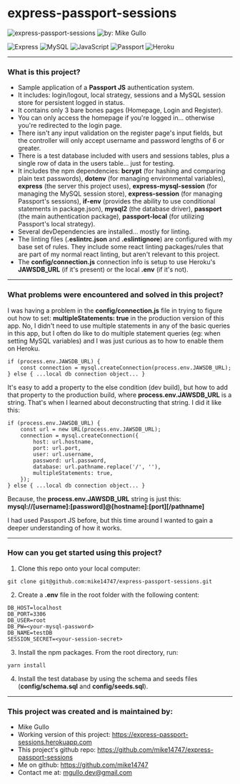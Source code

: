 # express-passport-sessions

![express-passport-sessions](https://img.shields.io/badge/express--passport--sessions-228b22.svg?style=flat-square 'express-passport-sessions')
![by: Mike Gullo](https://img.shields.io/badge/by:-Mike%20Gullo-232323.svg?style=flat-square&labelColor=dc143c 'by: Mike Gullo')

![Express](https://img.shields.io/badge/Express-000000?style=flat-square&logo=express&logoColor=61DAFB 'Express')
![MySQL](https://img.shields.io/badge/MySQL-4479A1?style=flat-square&logo=mysql&logoColor=ffffff 'MySQL')
![JavaScript](https://img.shields.io/badge/JavaScript-F7DF1E?style=flat-square&logo=javascript&logoColor=000000 'JavaScript')
![Passport](https://img.shields.io/badge/Passport-000000?style=flat-square&logo=passport&logoColor=34E27A 'Passport')
![Heroku](https://img.shields.io/badge/Heroku-430098?style=flat-square&logo=heroku&logoColor=ffffff 'Heroku')

---

### What is this project?

-   Sample application of a **Passport JS** authentication system.
-   It includes: login/logout, local strategy, sessions and a MySQL session store for persistent logged in status.
-   It contains only 3 bare bones pages (Homepage, Login and Register).
-   You can only access the homepage if you're logged in... otherwise you're redirected to the login page.
-   There isn't any input validation on the register page's input fields, but the controller will only accept username and password lengths of 6 or greater.
-   There is a test database included with users and sessions tables, plus a single row of data in the users table... just for testing.
-   It includes the npm dependencies: **bcrypt** (for hashing and comparing plain text passwords), **dotenv** (for managing environmental variables), **express** (the server this project uses), **express-mysql-session** (for managing the MySQL session store), **express-session** (for managing Passport's sessions), **if-env** (provides the ability to use conditional statements in package.json), **mysql2** (the database driver), **passport** (the main authentication package), **passport-local** (for utilizing Passport's local strategy).
-   Several devDependencies are installed... mostly for linting.
-   The linting files (**.eslintrc.json** and **.eslintignore**) are configured with my base set of rules. They include some react linting packages/rules that are part of my normal react linting, but aren't relevant to this project.
-   The **config/connection.js** connection info is setup to use Heroku's **JAWSDB_URL** (if it's present) or the local **.env** (if it's not).

---

### What problems were encountered and solved in this project?

I was having a problem in the **config/connection.js** file in trying to figure out how to set: **multipleStatements: true** in the production version of this app. No, I didn't need to use multiple statements in any of the basic queries in this app, but I often do like to do multiple statement queries (eg: when setting MySQL variables) and I was just curious as to how to enable them on Heroku.

```
if (process.env.JAWSDB_URL) {
    const connection = mysql.createConnection(process.env.JAWSDB_URL);
} else { ...local db connection object... }
```

It's easy to add a property to the else condition (dev build), but how to add that property to the production build, where **process.env.JAWSDB_URL** is a string. That's when I learned about deconstructing that string. I did it like this:

```
if (process.env.JAWSDB_URL) {
    const url = new URL(process.env.JAWSDB_URL);
    connection = mysql.createConnection({
        host: url.hostname,
        port: url.port,
        user: url.username,
        password: url.password,
        database: url.pathname.replace('/', ''),
        multipleStatements: true,
    });
} else { ...local db connection object... }
```

Because, the **process.env.JAWSDB_URL** string is just this: **mysql://[username]:[password]@[hostname]:[port][/pathname]**

I had used Passport JS before, but this time around I wanted to gain a deeper understanding of how it works.

---

### How can you get started using this project?

1. Clone this repo onto your local computer:

```
git clone git@github.com:mike14747/express-passport-sessions.git
```

2. Create a **.env** file in the root folder with the following content:

```
DB_HOST=localhost
DB_PORT=3306
DB_USER=root
DB_PW=<your-mysql-password>
DB_NAME=testDB
SESSION_SECRET=<your-session-secret>
```

3. Install the npm packages. From the root directory, run:

```
yarn install
```

4. Install the test database by using the schema and seeds files (**config/schema.sql** and **config/seeds.sql**).

---

### This project was created and is maintained by:

-   Mike Gullo
-   Working version of this project: https://express-passport-sessions.herokuapp.com
-   This project's github repo: https://github.com/mike14747/express-passport-sessions
-   Me on github: https://github.com/mike14747
-   Contact me at: mgullo.dev@gmail.com
